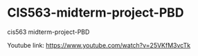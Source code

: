 # CIS563-midterm-project-PBD
cis563 midterm-project-PBD

Youtube link: https://www.youtube.com/watch?v=25VKfM3vcTk
